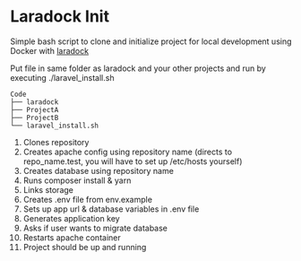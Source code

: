 # Laradock Init

Simple bash script to clone and initialize project for local development using Docker with [laradock](https://github.com/laradock/laradock)

Put file in same folder as laradock and your other projects and run by executing ./laravel_install.sh

```
Code
├── laradock
├── ProjectA
├── ProjectB
└── laravel_install.sh
```

1. Clones repository
2. Creates apache config using repository name (directs to repo_name.test, you will have to set up /etc/hosts yourself)
3. Creates database using repository name
4. Runs composer install & yarn
5. Links storage
6. Creates .env file from env.example
7. Sets up app url & database variables in .env file
8. Generates application key
9. Asks if user wants to migrate database
10. Restarts apache container
11. Project should be up and running
